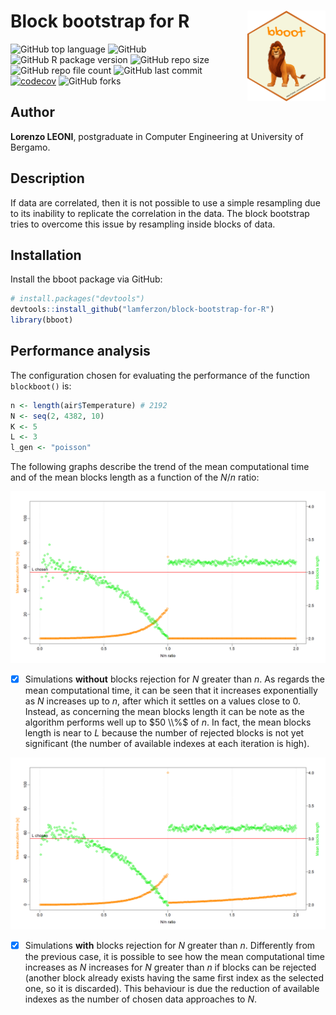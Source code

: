 # Block bootstrap for R <img src='forREADME/logo.png' align="right" height="145" />

![GitHub top language](https://img.shields.io/github/languages/top/lamferzon/block-bootstrap-for-R?label=R&logo=R)
![GitHub](https://img.shields.io/github/license/lamferzon/block-bootstrap-for-R?color=steelblue)
![GitHub R package version](https://img.shields.io/github/r-package/v/lamferzon/block-bootstrap-for-R?color=lightskyblue)
![GitHub repo size](https://img.shields.io/github/repo-size/lamferzon/block-bootstrap-for-R?color=red)
![GitHub repo file count](https://img.shields.io/github/directory-file-count/lamferzon/block-bootstrap-for-R?color=orange)
![GitHub last commit](https://img.shields.io/github/last-commit/lamferzon/block-bootstrap-for-R?color=yellow)
[![codecov](https://codecov.io/gh/lamferzon/block-bootstrap-for-R/branch/main/graph/badge.svg?token=BS7OQ5ELIN)](https://codecov.io/gh/lamferzon/block-bootstrap-for-R)
![GitHub forks](https://img.shields.io/github/forks/lamferzon/block-bootstrap-for-R?style=social)

## Author ##
**Lorenzo LEONI**, postgraduate in Computer Engineering at University of Bergamo.

## Description ##
If data are correlated, then it is not possible to use a simple resampling due to its inability to replicate the correlation in the data. The block bootstrap tries to overcome this issue by resampling inside blocks of data.

## Installation ##
Install the bboot package via GitHub:
``` r
# install.packages("devtools")
devtools::install_github("lamferzon/block-bootstrap-for-R")
library(bboot)
``` 
## Performance analysis ##
The configuration chosen for evaluating the performance of the function ```blockboot()``` is:
``` r
n <- length(air$Temperature) # 2192
N <- seq(2, 4382, 10)
K <- 5
L <- 3
l_gen <- "poisson"
```
The following graphs describe the trend of the mean computational time and of the mean blocks length as a function of the $N/n$ ratio:

![Image 1](forREADME/trend.png)
- [x] Simulations **without** blocks rejection for $N$ greater than $n$. As regards the mean computational time, it can be seen that it increases exponentially as $N$ increases up to $n$, after which it settles on a values close to $0$. Instead, as concerning the mean blocks length it can be note as the algorithm performs well up to $50 \\%$ of $n$. In fact, the mean blocks length is near to $L$ because the number of rejected blocks is not yet significant (the number of available indexes at each iteration is high).

![Image 2](forREADME/trend_rej.png)
- [x] Simulations **with** blocks rejection for $N$ greater than $n$. Differently from the previous case, it is possible to see how the mean computational time increases as $N$ increases for $N$ greater than $n$ if blocks can be rejected (another block already exists having the same first index as the selected one, so it is discarded). This behaviour is due the reduction of available indexes as the number of chosen data approaches to $N$.
